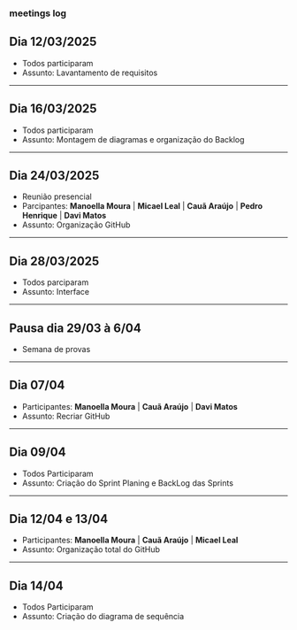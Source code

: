 ### meetings log

## Dia 12/03/2025
- Todos participaram
- Assunto: Lavantamento de requisitos

---

## Dia 16/03/2025
- Todos participaram
- Assunto: Montagem de diagramas e organização do Backlog

---

## Dia 24/03/2025
- Reunião presencial
- Parcipantes:  **Manoella Moura** | **Micael Leal** | **Cauã Araújo** | **Pedro Henrique** | **Davi Matos**
- Assunto: Organização GitHub

---

## Dia 28/03/2025
- Todos parciparam
- Assunto: Interface

---

## Pausa dia 29/03 à 6/04
- Semana de provas

---

## Dia 07/04
- Participantes: **Manoella Moura** | **Cauã Araújo** | **Davi Matos**
- Assunto: Recriar GitHub

---

## Dia 09/04
- Todos Participaram
- Assunto: Criação do Sprint Planing e BackLog das Sprints

---

## Dia 12/04 e 13/04
- Participantes: **Manoella Moura** | **Cauã Araújo** | **Micael Leal**
- Assunto: Organização total do GitHub

---

## Dia 14/04
- Todos Participaram
- Assunto: Criação do diagrama de sequência
